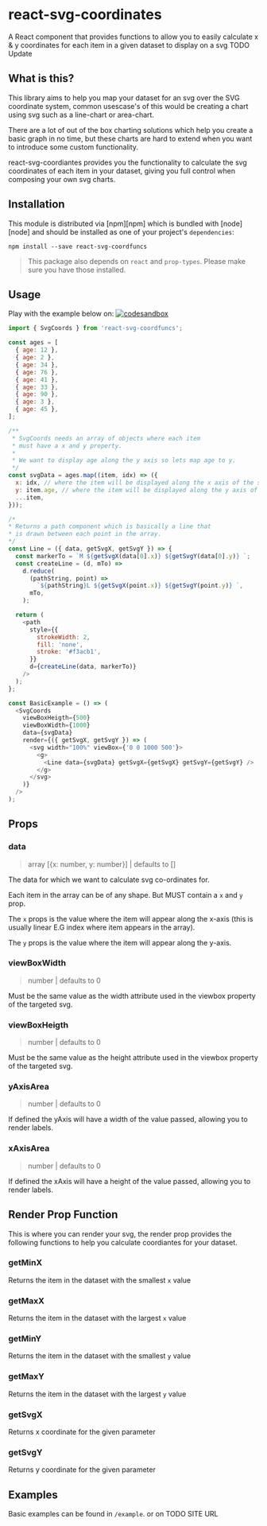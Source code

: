 # react-svg-coordinates

A React component that provides functions to allow you to easily calculate x & y coordinates for each item in a given dataset to display on a svg TODO Update

## What is this?

This library aims to help you map your dataset for an svg over the SVG coordinate system, common usescase's of this would be creating a chart using svg such as a line-chart or area-chart.

There are a lot of out of the box charting solutions which help you create a basic graph in no time, but these charts are hard to extend when you want to introduce some custom functionality.

react-svg-coordiantes provides you the functionality to calculate the svg coordinates of each item in your dataset, giving you full control when composing your own svg charts.

## Installation

This module is distributed via [npm][npm] which is bundled with [node][node] and
should be installed as one of your project's `dependencies`:

```
npm install --save react-svg-coordfuncs
```

> This package also depends on `react` and `prop-types`. Please make sure you
> have those installed.

## Usage

Play with the example below on:
[![codesandbox](https://codesandbox.io/static/img/play-codesandbox.svg)](https://codesandbox.io/s/13lnlm6r74)

```javascript
import { SvgCoords } from 'react-svg-coordfuncs';

const ages = [
  { age: 12 },
  { age: 2 },
  { age: 34 },
  { age: 76 },
  { age: 41 },
  { age: 33 },
  { age: 90 },
  { age: 3 },
  { age: 45 },
];

/**
 * SvgCoords needs an array of objects where each item
 * must have a x and y property.
 *
 * We want to display age along the y axis so lets map age to y.
 */
const svgData = ages.map((item, idx) => ({
  x: idx, // where the item will be displayed along the x axis of the svg (usually linear e.g 1,2,3,...10)
  y: item.age, // where the item will be displayed along the y axis of the svg
  ...item,
}));

/*
* Returns a path component which is basically a line that
* is drawn between each point in the array.
*/
const Line = ({ data, getSvgX, getSvgY }) => {
  const markerTo = `M ${getSvgX(data[0].x)} ${getSvgY(data[0].y)} `;
  const createLine = (d, mTo) =>
    d.reduce(
      (pathString, point) =>
        `${pathString}L ${getSvgX(point.x)} ${getSvgY(point.y)} `,
      mTo,
    );

  return (
    <path
      style={{
        strokeWidth: 2,
        fill: 'none',
        stroke: '#f3acb1',
      }}
      d={createLine(data, markerTo)}
    />
  );
};

const BasicExample = () => (
  <SvgCoords
    viewBoxHeigth={500}
    viewBoxWidth={1000}
    data={svgData}
    render={({ getSvgX, getSvgY }) => (
      <svg width="100%" viewBox={'0 0 1000 500'}>
        <g>
          <Line data={svgData} getSvgX={getSvgX} getSvgY={getSvgY} />
        </g>
      </svg>
    )}
  />
);
```

## Props

### data

> array [{x: number, y: number}] | defaults to []

The data for which we want to calculate svg co-ordinates for.

Each item in the array can be of any shape. But MUST contain a `x` and `y` prop.

The `x` props is the value where the item will appear along the x-axis (this is usually linear E.G index where item appears in the array).

The `y` props is the value where the item will appear along the y-axis.

### viewBoxWidth
 > number | defaults to 0

 Must be the same value as the width attribute used in the viewbox property of the targeted svg.

### viewBoxHeigth

> number | defaults to 0

 Must be the same value as the height attribute used in the viewbox property of the targeted svg.

### yAxisArea

> number | defaults to 0

 If defined the yAxis will have a width of the value passed, allowing you to render labels.

### xAxisArea

> number | defaults to 0

If defined the xAxis will have a height of the value passed, allowing you to render labels.


## Render Prop Function

This is where you can render your svg, the render prop provides the following functions to help you calculate coordiantes
for your dataset.

### getMinX

Returns the item in the dataset with the smallest `x` value

### getMaxX

Returns the item in the dataset with the largest `x` value

### getMinY

Returns the item in the dataset with the smallest `y` value

### getMaxY

Returns the item in the dataset with the largest `y` value

### getSvgX

Returns x coordinate for the given parameter

### getSvgY

Returns y coordinate for the given parameter

## Examples

Basic examples can be found in `/example`. or on TODO SITE URL
